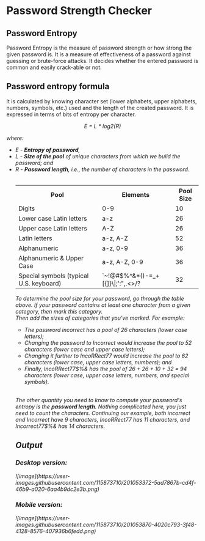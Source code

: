 <h1>Password Strength Checker</h1>

<h2>Password Entropy</h2>
<p>
  Password Entropy is the measure of password strength or how strong the given password is. It is a measure of effectiveness of a password against guessing or brute-force attacks. It decides whether the entered password is common and easily crack-able or not.
</p>
<h2>Password entropy formula</h2>
<p>
  It is calculated by knowing character set (lower alphabets, upper alphabets, numbers, symbols, etc.) used and the length of the created password. It is expressed in terms of bits of entropy per character.
<p>
<p align='center'><em>E = L * log2(R)<em></p>
where:
<ul>
<li>
  <em>E</em> - <strong>Entropy of password</strong>,
</li>
<li>
  <em>L</em> - <strong>Size of the pool</strong> of unique characters from which we build the password; and
</li>
<li>
  <em>R</em> - <strong>Password length</strong>, i.e., the number of characters in the password.
</li>
<br>
<table>
  <tr>
    <th>Pool</th><th>Elements</th><th>Pool Size</th>
  </tr>
  <tr>
    <td>Digits</td><td>0-9</td><td>10</td>
  </tr>
  <tr>
    <td>Lower case Latin letters</td><td>a-z</td><td>26</td>
  </tr>
  <tr>
    <td>Upper case Latin letters</td><td>A-Z</td><td>26</td>
  </tr>
  <tr>
    <td>Latin letters</td><td>a-z, A-Z</td><td>52</td>
  </tr>
  <tr>
    <td>Alphanumeric</td><td>a-z, 0-9</td><td>36</td>
  </tr>
  <tr>
    <td>Alphanumeric & Upper Case</td><td>a-z, A-Z, 0-9</td><td>36</td>
  </tr>
  <tr>
    <td>Special symbols (typical U.S. keyboard)</td><td>`~!@#$%^&*()-=_+[{]}\|;':",.<>/?</td><td>32</td>
  </tr>
</table>
<p>
  To determine the pool size for your password, go through the table above. If your password contains at least one character from a given category, then mark this category.<br>
  Then add the sizes of categories that you've marked. For example:
</p>
<ul>
  <li>The password incorrect has a pool of 26 characters (lower case letters);</li>
  <li>Changing the password to Incorrect would increase the pool to 52 characters (lower case and upper case letters);</li>
  <li>Changing it further to IncoRRect77 would increase the pool to 62 characters (lower case, upper case letters, numbers); and</li>
  <li>Finally, IncoRRect77$%& has the pool of 26 + 26 + 10 + 32 = 94 characters (lower case, upper case letters, numbers, and special symbols).</li>
</ul><br>
<p>
  The other quantity you need to know to compute your password's entropy is the <strong>password length</strong>. Nothing complicated here, you just need to count the characters. Continuing our example, both <em>incorrect</em> and <em>Incorrect</em> have 9 characters, <em>IncoRRect77</em> has 11 characters, and <em>Incorrect77$%&</em> has 14 characters.
</p>
<h2>Output</h2>
<h3>Desktop version:</h3>
![image](https://user-images.githubusercontent.com/115873710/201053372-5ad7867b-cd4f-46b9-a020-6aa4b9dc2e3b.png)
<h3>Mobile version:</h3>
![image](https://user-images.githubusercontent.com/115873710/201053870-4020c793-3f48-4128-8576-407936b6fedd.png)
